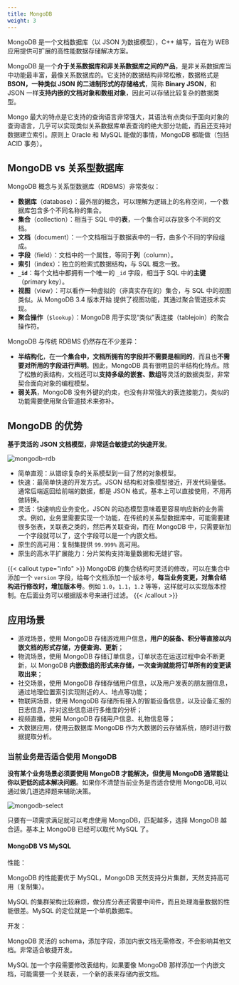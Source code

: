 ```yaml
---
title: MongoDB
weight: 3
---
```


MongoDB 是一个文档数据库（以 JSON 为数据模型），C++ 编写，旨在为 WEB 应用提供可扩展的高性能数据存储解决方案。

MongoDB 是一个**介于关系数据库和非关系数据库之间的产品**，是非关系数据库当中功能最丰富，最像关系数据库的。它支持的数据结构非常松散，数据格式是 **BSON，一种类似 JSON 的二进制形式的存储格式**，简称 **Binary JSON**，和 JSON 一样**支持内嵌的文档对象和数组对象**，因此可以存储比较复杂的数据类型。

Mongo 最大的特点是它支持的查询语言非常强大，其语法有点类似于面向对象的查询语言，几乎可以实现类似关系数据库单表查询的绝大部分功能，而且还支持对数据建立索引。原则上 Oracle 和 MySQL 能做的事情，MongoDB 都能做（包括 ACID 事务）。

## MongoDB vs 关系型数据库

MongoDB 概念与关系型数据库（RDBMS）非常类似：

- **数据库**（database）：最外层的概念，可以理解为逻辑上的名称空间，一个数据库包含多个不同名称的集合。
- **集合**（collection）：相当于 SQL 中的**表**，一个集合可以存放多个不同的文档。
- **文档**（document）：一个文档相当于数据表中的一**行**，由多个不同的字段组成。
- **字段**（field）：文档中的一个属性，等同于**列**（column）。
- **索引**（index）：独立的检索式数据结构，与 SQL 概念一致。
- **`_id`**：每个文档中都拥有一个唯一的 `_id` 字段，相当于 SQL 中的**主键**（primary key）。
- **视图**（view）：可以看作一种虚拟的（非真实存在的）集合，与 SQL 中的视图类似。从 MongoDB 3.4 版本开始
提供了视图功能，其通过聚合管道技术实现。
- **聚合操作**（`$lookup`）：MongoDB 用于实现“类似”表连接（tablejoin）的聚合操作符。


MongoDB 与传统 RDBMS 仍然存在不少差异：

- **半结构化**，在**一个集合中，文档所拥有的字段并不需要是相同的**，而且也**不需要对所用的字段进行声明**。因此，MongoDB 具有很明显的半结构化特点。除了松散的表结构，文档还可以**支持多级的嵌套、数组**等灵活的数据类型，非常契合面向对象的编程模型。
- **弱关系**，MongoDB 没有外键的约束，也没有非常强大的表连接能力。类似的功能需要使用聚合管道技术来弥补。

## MongoDB 的优势

**基于灵活的 JSON 文档模型，非常适合敏捷式的快速开发**。

![mongodb-rdb](https://raw.gitcode.com/shipengqi/illustrations/files/main/db/mongodb-rdb.png)

- 简单直观：从错综复杂的关系模型到一目了然的对象模型。
- 快速：最简单快速的开发方式。JSON 结构和对象模型接近，开发代码量低。通常后端返回给前端的数据，都是 JSON 格式，基本上可以直接使用，不用再做转换。
- 灵活：快速响应业务变化，JSON 的动态模型意味着更容易响应新的业务需求。例如，业务里需要实现一个功能，在传统的关系型数据库中，可能需要建很多张表，关联表之类的，然后再关联查询，而在 MongoDB 中，只需要新加一个字段就可以了，这个字段可以是一个内嵌文档。
- 原生的高可用：复制集提供 `99.999%` 高可用。
- 原生的高水平扩展能力：分片架构支持海量数据和无缝扩容。

{{< callout type="info" >}}
MongoDB 的集合结构可灵活的修改，可以在集合中添加一个 `version` 字段，给每个文档添加一个版本号，**每当业务变更，对集合结构进行修改时，增加版本号**。例如 `1.0`，`1.1`，`1.2` 等等，这样就可以实现版本控制。在后面业务可以根据版本号来进行过滤。
{{< /callout >}}

## 应用场景

- 游戏场景，使用 MongoDB 存储游戏用户信息，**用户的装备、积分等直接以内嵌文档的形式存储，方便查询、更新**；
- 物流场景，使用 MongoDB 存储订单信息，订单状态在运送过程中会不断更新，以 MongoDB **内嵌数组的形式来存储，一次查询就能将订单所有的变更读取出来**；
- 社交场景，使用 MongoDB 存储存储用户信息，以及用户发表的朋友圈信息，通过地理位置索引实现附近的人、地点等功能；
- 物联网场景，使用 MongoDB 存储所有接入的智能设备信息，以及设备汇报的日志信息，并对这些信息进行多维度的分析；
- 视频直播，使用 MongoDB 存储用户信息、礼物信息等；
- 大数据应用，使用云数据库 MongoDB 作为大数据的云存储系统，随时进行数据提取分析。

### 当前业务是否适合使用 MongoDB

**没有某个业务场景必须要使用 MongoDB 才能解决，但使用 MongoDB 通常能让你以更低的成本解决问题**。如果你不清楚当前业务是否适合使用 MongoDB,可以通过做几道选择题来辅助决策。

![mongodb-select](https://raw.gitcode.com/shipengqi/illustrations/files/main/db/mongodb-select.png)

只要有一项需求满足就可以考虑使用 MongoDB，匹配越多，选择 MongoDB 越合适。基本上 MongoDB 已经可以取代 MySQL 了。

#### MongoDB VS MySQL

性能：

MongoDB 的性能要优于 MySQL，MongoDB 天然支持分片集群，天然支持高可用（复制集）。

MySQL 的集群架构比较麻烦，做分库分表还需要中间件，而且处理海量数据的性能很差。MySQL 的定位就是一个单机数据库。

开发：

MongoDB 灵活的 schema，添加字段，添加内嵌文档无需修改，不会影响其他文档。非常适合敏捷开发。

MySQL 加一个字段需要修改表结构，如果要像 MongoDB 那样添加一个内嵌文档，可能需要一个关联表，一个新的表来存储内嵌文档。
